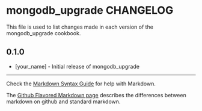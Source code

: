 mongodb_upgrade CHANGELOG
=========================

This file is used to list changes made in each version of the mongodb_upgrade cookbook.

0.1.0
-----
- [your_name] - Initial release of mongodb_upgrade

- - -
Check the [Markdown Syntax Guide](http://daringfireball.net/projects/markdown/syntax) for help with Markdown.

The [Github Flavored Markdown page](http://github.github.com/github-flavored-markdown/) describes the differences between markdown on github and standard markdown.
